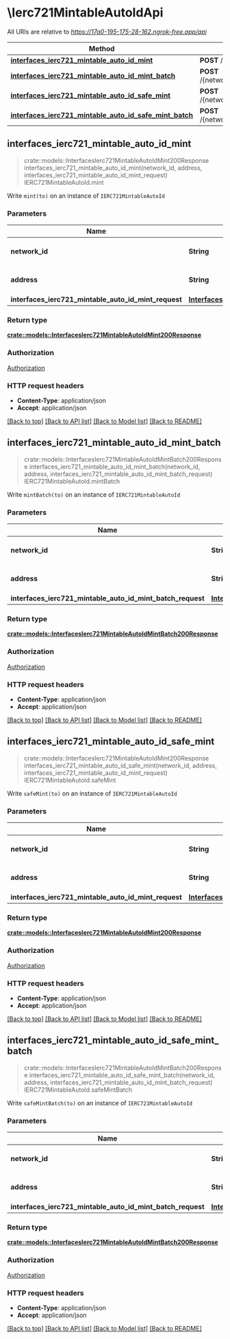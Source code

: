 # \Ierc721MintableAutoIdApi

All URIs are relative to *https://17a0-195-175-28-162.ngrok-free.app/api*

Method | HTTP request | Description
------------- | ------------- | -------------
[**interfaces_ierc721_mintable_auto_id_mint**](Ierc721MintableAutoIdApi.md#interfaces_ierc721_mintable_auto_id_mint) | **POST** /{networkId}/interface/IERC721MintableAutoId/write/{address}/mint | IERC721MintableAutoId.mint
[**interfaces_ierc721_mintable_auto_id_mint_batch**](Ierc721MintableAutoIdApi.md#interfaces_ierc721_mintable_auto_id_mint_batch) | **POST** /{networkId}/interface/IERC721MintableAutoId/write/{address}/mintBatch | IERC721MintableAutoId.mintBatch
[**interfaces_ierc721_mintable_auto_id_safe_mint**](Ierc721MintableAutoIdApi.md#interfaces_ierc721_mintable_auto_id_safe_mint) | **POST** /{networkId}/interface/IERC721MintableAutoId/write/{address}/safeMint | IERC721MintableAutoId.safeMint
[**interfaces_ierc721_mintable_auto_id_safe_mint_batch**](Ierc721MintableAutoIdApi.md#interfaces_ierc721_mintable_auto_id_safe_mint_batch) | **POST** /{networkId}/interface/IERC721MintableAutoId/write/{address}/safeMintBatch | IERC721MintableAutoId.safeMintBatch



## interfaces_ierc721_mintable_auto_id_mint

> crate::models::InterfacesIerc721MintableAutoIdMint200Response interfaces_ierc721_mintable_auto_id_mint(network_id, address, interfaces_ierc721_mintable_auto_id_mint_request)
IERC721MintableAutoId.mint

Write `mint(to)` on an instance of `IERC721MintableAutoId`

### Parameters


Name | Type | Description  | Required | Notes
------------- | ------------- | ------------- | ------------- | -------------
**network_id** | **String** | The network id | [required] |[default to 80001]
**address** | **String** | An ethereum address | [required] |
**interfaces_ierc721_mintable_auto_id_mint_request** | [**InterfacesIerc721MintableAutoIdMintRequest**](InterfacesIerc721MintableAutoIdMintRequest.md) |  | [required] |

### Return type

[**crate::models::InterfacesIerc721MintableAutoIdMint200Response**](interfaces_IERC721MintableAutoId_mint_200_response.md)

### Authorization

[Authorization](../README.md#Authorization)

### HTTP request headers

- **Content-Type**: application/json
- **Accept**: application/json

[[Back to top]](#) [[Back to API list]](../README.md#documentation-for-api-endpoints) [[Back to Model list]](../README.md#documentation-for-models) [[Back to README]](../README.md)


## interfaces_ierc721_mintable_auto_id_mint_batch

> crate::models::InterfacesIerc721MintableAutoIdMintBatch200Response interfaces_ierc721_mintable_auto_id_mint_batch(network_id, address, interfaces_ierc721_mintable_auto_id_mint_batch_request)
IERC721MintableAutoId.mintBatch

Write `mintBatch(to)` on an instance of `IERC721MintableAutoId`

### Parameters


Name | Type | Description  | Required | Notes
------------- | ------------- | ------------- | ------------- | -------------
**network_id** | **String** | The network id | [required] |[default to 80001]
**address** | **String** | An ethereum address | [required] |
**interfaces_ierc721_mintable_auto_id_mint_batch_request** | [**InterfacesIerc721MintableAutoIdMintBatchRequest**](InterfacesIerc721MintableAutoIdMintBatchRequest.md) |  | [required] |

### Return type

[**crate::models::InterfacesIerc721MintableAutoIdMintBatch200Response**](interfaces_IERC721MintableAutoId_mintBatch_200_response.md)

### Authorization

[Authorization](../README.md#Authorization)

### HTTP request headers

- **Content-Type**: application/json
- **Accept**: application/json

[[Back to top]](#) [[Back to API list]](../README.md#documentation-for-api-endpoints) [[Back to Model list]](../README.md#documentation-for-models) [[Back to README]](../README.md)


## interfaces_ierc721_mintable_auto_id_safe_mint

> crate::models::InterfacesIerc721MintableAutoIdMint200Response interfaces_ierc721_mintable_auto_id_safe_mint(network_id, address, interfaces_ierc721_mintable_auto_id_mint_request)
IERC721MintableAutoId.safeMint

Write `safeMint(to)` on an instance of `IERC721MintableAutoId`

### Parameters


Name | Type | Description  | Required | Notes
------------- | ------------- | ------------- | ------------- | -------------
**network_id** | **String** | The network id | [required] |[default to 80001]
**address** | **String** | An ethereum address | [required] |
**interfaces_ierc721_mintable_auto_id_mint_request** | [**InterfacesIerc721MintableAutoIdMintRequest**](InterfacesIerc721MintableAutoIdMintRequest.md) |  | [required] |

### Return type

[**crate::models::InterfacesIerc721MintableAutoIdMint200Response**](interfaces_IERC721MintableAutoId_mint_200_response.md)

### Authorization

[Authorization](../README.md#Authorization)

### HTTP request headers

- **Content-Type**: application/json
- **Accept**: application/json

[[Back to top]](#) [[Back to API list]](../README.md#documentation-for-api-endpoints) [[Back to Model list]](../README.md#documentation-for-models) [[Back to README]](../README.md)


## interfaces_ierc721_mintable_auto_id_safe_mint_batch

> crate::models::InterfacesIerc721MintableAutoIdMintBatch200Response interfaces_ierc721_mintable_auto_id_safe_mint_batch(network_id, address, interfaces_ierc721_mintable_auto_id_mint_batch_request)
IERC721MintableAutoId.safeMintBatch

Write `safeMintBatch(to)` on an instance of `IERC721MintableAutoId`

### Parameters


Name | Type | Description  | Required | Notes
------------- | ------------- | ------------- | ------------- | -------------
**network_id** | **String** | The network id | [required] |[default to 80001]
**address** | **String** | An ethereum address | [required] |
**interfaces_ierc721_mintable_auto_id_mint_batch_request** | [**InterfacesIerc721MintableAutoIdMintBatchRequest**](InterfacesIerc721MintableAutoIdMintBatchRequest.md) |  | [required] |

### Return type

[**crate::models::InterfacesIerc721MintableAutoIdMintBatch200Response**](interfaces_IERC721MintableAutoId_mintBatch_200_response.md)

### Authorization

[Authorization](../README.md#Authorization)

### HTTP request headers

- **Content-Type**: application/json
- **Accept**: application/json

[[Back to top]](#) [[Back to API list]](../README.md#documentation-for-api-endpoints) [[Back to Model list]](../README.md#documentation-for-models) [[Back to README]](../README.md)

